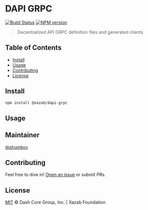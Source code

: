 # DAPI GRPC

[![Build Status](https://travis-ci.com/xazab/dapi-grpc.svg?branch=v0.17-dev)](https://travis-ci.com/xazab/dapi-grpc)
[![NPM version](https://img.shields.io/npm/v/@xazab/dapi-grpc.svg)](https://npmjs.org/package/@xazab/dapi-grpc)

> Decentralized API GRPC definition files and generated clients

## Table of Contents

- [Install](#install)
- [Usage](#usage)
- [Contributing](#contributing)
- [License](#license)

## Install

```sh
npm install @xazab/dapi-grpc
```

## Usage


## Maintainer

[@shumkov](https://github.com/shumkov)

## Contributing

Feel free to dive in! [Open an issue](https://github.com/xazab/dapi-grpc/issues/new) or submit PRs.

## License

[MIT](LICENSE) &copy; Dash Core Group, Inc. | Xazab Foundation

